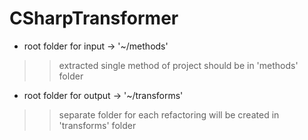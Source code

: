 # CSharpTransformer

- root folder for input -> '~/methods'
>> extracted single method of project should be in 'methods' folder 

- root folder for output -> '~/transforms'
>> separate folder for each refactoring will be created in 'transforms' folder
